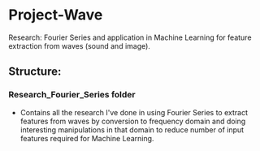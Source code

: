 # Project-Wave
Research: Fourier Series and application in Machine Learning for feature extraction from waves (sound and image).

## Structure:

### Research_Fourier_Series folder
- Contains all the research I've done in using Fourier Series to extract features from waves by conversion to frequency domain and doing interesting manipulations in that domain to reduce number of input features required for Machine Learning.
